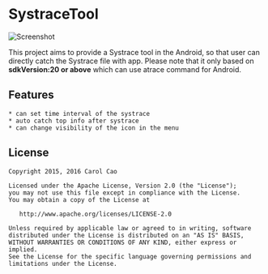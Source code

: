 # SystraceTool

![Screenshot](http://cwgoover.github.io/repository/img/systraceTool_screenshot.png)

This project aims to provide a Systrace tool in the Android, so that user can directly catch the Systrace file with app.
Please note that it only based on **sdkVersion:20 or above** which can use atrace command for Android.

## Features
	* can set time interval of the systrace
	* auto catch top info after systrace
	* can change visibility of the icon in the menu

## License

    Copyright 2015, 2016 Carol Cao

    Licensed under the Apache License, Version 2.0 (the "License");
    you may not use this file except in compliance with the License.
    You may obtain a copy of the License at

       http://www.apache.org/licenses/LICENSE-2.0

    Unless required by applicable law or agreed to in writing, software
    distributed under the License is distributed on an "AS IS" BASIS,
    WITHOUT WARRANTIES OR CONDITIONS OF ANY KIND, either express or implied.
    See the License for the specific language governing permissions and
    limitations under the License.
